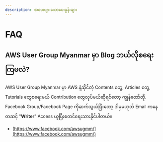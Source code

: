 ```yaml
---
description: အမေးများသောမေးခွန်းများ
---
```


# FAQ

## AWS User Group Myanmar မှာ Blog ဘယ်လိုစရေးကြမလဲ?

AWS User Group Myanmar မှာ AWS နဲ့ဆိုင်တဲ့ Contents တွေ, Articles တွေ, Tutorials တွေစရေးမယ် Contribution တွေလုပ်မယ်ဆိုရင်တော့ ကျွန်တော်တို. Facebook Group/Facebook Page ကိုဆက်သွယ်ပြီးတော့ ဒါမှမဟုတ် Email ကနေတဆင့် "**Writer**" Access ယူပြီးစတင်ရေးသားနိုင်ပါတယ်။ 

* [https://www.facebook.com/awsugmm/](https://www.facebook.com/awsugmm/)



